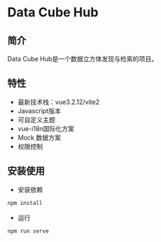 # Data Cube Hub

## 简介

Data Cube Hub是一个数据立方体发现与检索的项目。

## 特性

- 最新技术栈：vue3.2.12/vite2
- Javascript版本
- 可自定义主题
- vue-i18n国际化方案
- Mock 数据方案
- 权限控制

 ## 安装使用

- 安装依赖

```sh
npm install
```

- 运行

```sh
npm run serve
```

